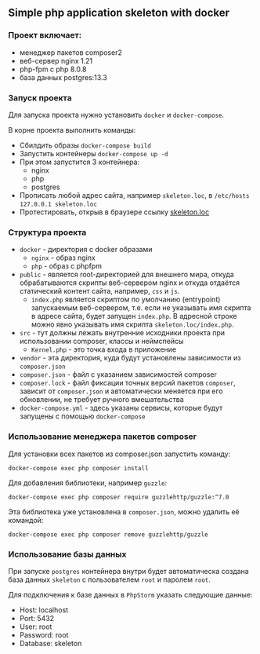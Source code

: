 ## Simple php application skeleton with docker

###  Проект включает:

- менеджер пакетов composer2
- веб-сервер nginx 1.21
- php-fpm с php 8.0.8
- база данных postgres:13.3

### Запуск проекта

Для запуска проекта нужно установить `docker` и `docker-compose`.

В корне проекта выполнить команды:
- Сбилдить образы `docker-compose build`
- Запустить контейнеры `docker-compose up -d`
- При этом запустится 3 контейнера:
    - nginx
    - php
    - postgres
- Прописать любой адрес сайта, например `skeleton.loc`, в `/etc/hosts` `127.0.0.1 skeleton.loc`
- Протестировать, открыв в браузере ссылку [skeleton.loc](http://skeleton.loc)

### Структура проекта

- `docker` - директория с docker образами
  - `nginx` - образ nginx
  - `php` - образ с phpfpm
- `public` - является root-директорией для внешнего мира, откуда обрабатываются скрипты веб-сервером nginx 
    и откуда отдаётся статический контент сайта, например, `css` и `js`.
  - `index.php` является скриптом по умолчанию (entrypoint) запускаемым веб-сервером, 
    т.е. если не указывать имя скрипта в адресе сайта, будет запущен `index.php`.
    В адресной строке можно явно указывать имя скрипта `skeleton.loc/index.php`.
- `src` - тут должны лежать внутренние исходники проекта при использовании composer, классы и неймспейсы
  - `Kernel.php` - это точка входа в приложение
- `vendor` - эта директория, куда будут установлены зависимости из `composer.json`
- `composer.json` - файл с указанием зависимостей composer
- `composer.lock` - файл фиксации точных версий пакетов `composer`, 
  зависит от `composer.json` и автоматически меняется при его обновлении, не требует ручного вмешательства
- `docker-compose.yml` - здесь указаны сервисы, которые будут запущены с помощью `docker-compose`


### Использование менеджера пакетов composer

Для установки всех пакетов из composer.json запустить команду:
```
docker-compose exec php composer install
```

Для добавления библиотеки, например `guzzle`:
```
docker-compose exec php composer require guzzlehttp/guzzle:^7.0
```

Эта библиотека уже установлена в `composer.json`, можно удалить её командой:
```
docker-compose exec php composer remove guzzlehttp/guzzle
```

### Использование базы данных

При запуске `postgres` контейнера внутри будет автоматическа создана база данных `skeleton` с пользователем `root` и паролем `root`.

Для подключения к базе данных в `PhpStorm` указать следующие данные:
- Host: localhost
- Port: 5432
- User: root
- Password: root
- Database: skeleton
